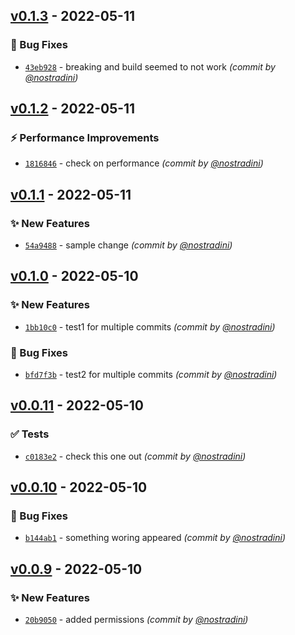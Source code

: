 

## [v0.1.3] - 2022-05-11
### :bug: Bug Fixes
- [`43eb928`](https://github.com/nostradini/myrepo3/commit/43eb928005913e62ef7894a1f5512a5966232663) - breaking and build seemed to not work *(commit by [@nostradini](https://github.com/nostradini))*


## [v0.1.2] - 2022-05-11
### :zap: Performance Improvements
- [`1816846`](https://github.com/nostradini/myrepo3/commit/1816846a22ff3b6463de2d9ac523410845893619) - check on performance *(commit by [@nostradini](https://github.com/nostradini))*


## [v0.1.1] - 2022-05-11
### :sparkles: New Features
- [`54a9488`](https://github.com/nostradini/myrepo3/commit/54a9488f80e1e73dc197c12e57a4bed9b11d46e0) - sample change *(commit by [@nostradini](https://github.com/nostradini))*


## [v0.1.0] - 2022-05-10
### :sparkles: New Features
- [`1bb10c0`](https://github.com/nostradini/myrepo3/commit/1bb10c0a249d542864e5348c9bc0ee54f75a5e3a) - test1 for multiple commits *(commit by [@nostradini](https://github.com/nostradini))*

### :bug: Bug Fixes
- [`bfd7f3b`](https://github.com/nostradini/myrepo3/commit/bfd7f3b7e904300b5f3946ee857241af5f2be409) - test2 for multiple commits *(commit by [@nostradini](https://github.com/nostradini))*


## [v0.0.11] - 2022-05-10
### :white_check_mark: Tests
- [`c0183e2`](https://github.com/nostradini/myrepo3/commit/c0183e25c1bf867b5800621bfabe2fdce1731894) - check this one out *(commit by [@nostradini](https://github.com/nostradini))*


## [v0.0.10] - 2022-05-10
### :bug: Bug Fixes
- [`b144ab1`](https://github.com/nostradini/myrepo3/commit/b144ab14db6b021f5e49005a6e8b1bc1d99c5fde) - something woring appeared *(commit by [@nostradini](https://github.com/nostradini))*


## [v0.0.9] - 2022-05-10
### :sparkles: New Features
- [`20b9050`](https://github.com/nostradini/myrepo3/commit/20b9050a989530ed313b425c00e2d1d457dd31be) - added permissions *(commit by [@nostradini](https://github.com/nostradini))*


[v0.0.9]: https://github.com/nostradini/myrepo3/compare/v0.0.8...v0.0.9
[v0.0.10]: https://github.com/nostradini/myrepo3/compare/v0.0.9...v0.0.10
[v0.0.11]: https://github.com/nostradini/myrepo3/compare/v0.0.10...v0.0.11
[v0.1.0]: https://github.com/nostradini/myrepo3/compare/v0.0.11...v0.1.0
[v0.1.1]: https://github.com/nostradini/myrepo3/compare/v0.1.0...v0.1.1
[v0.1.2]: https://github.com/nostradini/myrepo3/compare/v0.1.1...v0.1.2
[v0.1.3]: https://github.com/nostradini/myrepo3/compare/v0.1.2...v0.1.3